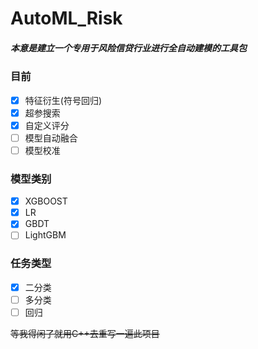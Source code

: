 # AutoML_Risk
##### 本意是建立一个专用于风险信贷行业进行全自动建模的工具包
### 目前
- [x] 特征衍生(符号回归)
- [x] 超参搜索
- [x] 自定义评分
- [ ] 模型自动融合
- [ ] 模型校准

### 模型类别
- [x] XGBOOST
- [x] LR
- [x] GBDT
- [ ] LightGBM

### 任务类型
- [x] 二分类
- [ ] 多分类
-  [ ] 回归

~~等我得闲了就用C++去重写一遍此项目~~


